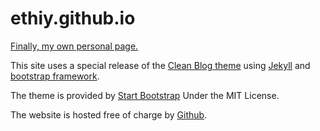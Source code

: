 # ethiy.github.io

[Finally, my own personal page.](http://ethiy.github.io)

This site uses a special release of the [Clean Blog theme](https://github.com/BlackrockDigital/startbootstrap-clean-blog-jekyll) using [Jekyll](https://jekyllrb.com) and [bootstrap framework](http://getbootstrap.com).

The theme is provided by [Start Bootstrap](https://startbootstrap.com) Under the MIT License.

The website is hosted free of charge by [Github](https://github.com).
